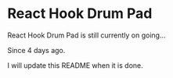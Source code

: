 # React Hook Drum Pad

React Hook Drum Pad is still currently on going...

Since 4 days ago.

I will update this README when it is done.

